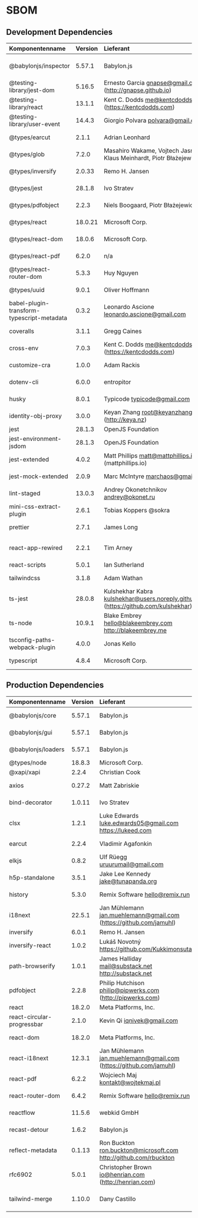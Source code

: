 # SBOM

## Development Dependencies
| Komponentenname                            | Version | Lieferant                                                                              | Lizenz       | Url zur komponente                                                               | Bemerkung                                                          |
| :----------------------------------------- |:--------|:---------------------------------------------------------------------------------------|:-------------|:---------------------------------------------------------------------------------|:-------------------------------------------------------------------|
| @babylonjs/inspector                       | 5.57.1  | Babylon.js                                                                             | Apache-2.0   | https://github.com/BabylonJS/Babylon.js.git                                      | Darstellung von Debug-Informationen von Babylon.js                 |
| @testing-library/jest-dom                  | 5.16.5  | Ernesto Garcia <gnapse@gmail.com> (http://gnapse.github.io)                            | MIT          | https://github.com/testing-library/jest-dom.git                                  | Erweiterung von Test-Funktionalität für Jest                       |
| @testing-library/react                     | 13.1.1  | Kent C. Dodds <me@kentcdodds.com> (https://kentcdodds.com)                             | MIT          | https://github.com/testing-library/react-testing-library.git                     | Erweiterung von Test-Funktionalität für Jest                       |
| @testing-library/user-event                | 14.4.3  | Giorgio Polvara <polvara@gmail.com>                                                    | MIT          | https://github.com/testing-library/user-event.git                                | Erweiterung von Test-Funktionalität für Jest                       |
| @types/earcut                              | 2.1.1   | Adrian Leonhard                                                                        | MIT          | https://github.com/DefinitelyTyped/DefinitelyTyped.git                           | TypeScript-Deklarationsdatei                                       |
| @types/glob                                | 7.2.0   | Masahiro Wakame, Vojtech Jasny, Klaus Meinhardt, Piotr Błażejewicz                     | MIT          | https://github.com/DefinitelyTyped/DefinitelyTyped.git                           | TypeScript-Deklarationsdatei                                       |
| @types/inversify                           | 2.0.33  | Remo H. Jansen                                                                         | MIT          | http://inversify.io                                                              | TypeScript-Deklarationsdatei                                       |
| @types/jest                                | 28.1.8  | Ivo Stratev                                                                            | MIT          | https://github.com/DefinitelyTyped/DefinitelyTyped.git                           | TypeScript-Deklarationsdatei                                       |
| @types/pdfobject                           | 2.2.3   | Niels Boogaard, Piotr Błażejewicz                                                      | MIT          | https://github.com/DefinitelyTyped/DefinitelyTyped.git                           | TypeScript-Deklarationsdatei                                       |
| @types/react                               | 18.0.21 | Microsoft Corp.                                                                        | MIT          | https://github.com/DefinitelyTyped/DefinitelyTyped.git                           | TypeScript-Deklarationsdatei                                       |
| @types/react-dom                           | 18.0.6  | Microsoft Corp.                                                                        | MIT          | https://github.com/DefinitelyTyped/DefinitelyTyped.git                           | TypeScript-Deklarationsdatei                                       |
| @types/react-pdf                           | 6.2.0   | n/a                                                                                    | MIT          | https://github.com/DefinitelyTyped/DefinitelyTyped.git                           | TypeScript-Deklarationsdatei                                       |
| @types/react-router-dom                    | 5.3.3   | Huy Nguyen                                                                             | MIT          | https://github.com/DefinitelyTyped/DefinitelyTyped.git                           | TypeScript-Deklarationsdatei                                       |
| @types/uuid                                | 9.0.1   | Oliver Hoffmann                                                                        | MIT          | https://github.com/DefinitelyTyped/DefinitelyTyped.git                           | TypeScript-Deklarationsdatei                                       |
| babel-plugin-transform-typescript-metadata | 0.3.2   | Leonardo Ascione <leonardo.ascione@gmail.com>                                          | MIT          | https://github.com/leonardfactory/babel-plugin-transform-typescript-metadata.git | Benötigt für Unterstützung von Typescript Decorators               |
| coveralls                                  | 3.1.1   | Gregg Caines                                                                           | BSD-2-Clause | https://github.com/nickmerwin/node-coveralls.git                                 | Darstellung von Testabdeckung                                      |
| cross-env                                  | 7.0.3   | Kent C. Dodds <me@kentcdodds.com> (https://kentcdodds.com)                             | MIT          | https://github.com/kentcdodds/cross-env.git                                      | Setzt Umgebungsvariable betriebssystemunahbängig                   |
| customize-cra                              | 1.0.0   | Adam Rackis                                                                            | MIT          | https://github.com/arackaf/customize-cra.git                                     | Benötigt für Unterstützung von Typescript Decorators               |
| dotenv-cli                                 | 6.0.0   | entropitor                                                                             | MIT          | https://github.com/entropitor/dotenv-cli.git                                     | Lädt Variablen aus .env-Datein                                     |
| husky                                      | 8.0.1   | Typicode <typicode@gmail.com>                                                          | MIT          | https://github.com/typicode/husky.git                                            | Automatisierung des Ausführens des Linters                         |
| identity-obj-proxy                         | 3.0.0   | Keyan Zhang <root@keyanzhang.com> (http://keya.nz)                                     | MIT          | https://github.com/keyanzhang/identity-obj-proxy.git                             | Benötigt für Mocking für Jest                                      |
| jest                                       | 28.1.3  | OpenJS Foundation                                                                      | MIT          | https://github.com/facebook/jest.git                                             | Framework für Tests                                                |
| jest-environment-jsdom                     | 28.1.3  | OpenJS Foundation                                                                      | MIT          | https://github.com/facebook/jest.git                                             | Erweiterung der Funktionalität von Jest                            |
| jest-extended                              | 4.0.2   | Matt Phillips <matt@mattphillips.io> (mattphillips.io)                                 | MIT          | https://github.com/jest-community/jest-extended.git                              | Erweiterung der Funktionalität von Jest                            |
| jest-mock-extended                         | 2.0.9   | Marc McIntyre <marchaos@gmail.com>                                                     | MIT          | https://github.com/marchaos/jest-mock-extended.git                               | Erweiterung der Funktionalität von Jest                            |
| lint-staged                                | 13.0.3  | Andrey Okonetchnikov <andrey@okonet.ru>                                                | MIT          | https://github.com/okonet/lint-staged.git                                        | Linter                                                             |
| mini-css-extract-plugin                    | 2.6.1   | Tobias Koppers @sokra                                                                  | MIT          | https://github.com/webpack-contrib/mini-css-extract-plugin.git                   | Lädt CSS-Datein                                                    |
| prettier                                   | 2.7.1   | James Long                                                                             | MIT          | https://github.com/prettier/prettier.git                                         | Automatische Codeformatierung                                      |
| react-app-rewired                          | 2.2.1   | Tim Arney                                                                              | MIT          | https://github.com/timarney/react-app-rewired.git                                | Ermöglicht Änderung der Konfigurationen von React-Applikationen    |
| react-scripts                              | 5.0.1   | Ian Sutherland                                                                         | MIT          | https://github.com/facebook/create-react-app.git                                 | Erstellt React-Applikation                                         |
| tailwindcss                                | 3.1.8   | Adam Wathan                                                                            | MIT          | https://github.com/tailwindlabs/tailwindcss.git                                  | Klassenbasierted CSS Framework                                     |
| ts-jest                                    | 28.0.8  | Kulshekhar Kabra <kulshekhar@users.noreply.github.com> (https://github.com/kulshekhar) | MIT          | https://github.com/kulshekhar/ts-jest.git                                        | Nutzung von Jest in TypeScript                                     |
| ts-node                                    | 10.9.1  | Blake Embrey hello@blakeembrey.com http://blakeembrey.me                               | MIT          | https://github.com/TypeStrong/ts-node.git                                        | Umwandlung von TypeScript in JavaScript für Ausführung mit Node.js |
| tsconfig-paths-webpack-plugin              | 4.0.0   | Jonas Kello                                                                            | MIT          | https://github.com/dividab/tsconfig-paths-webpack-plugin                         | Benötigt für Unterstützung von Typescript Decorators               |
| typescript                                 | 4.8.4   | Microsoft Corp.                                                                        | Apache-2.0   | https://github.com/Microsoft/TypeScript.git                                      | Programmiersprache mit starker Typisierung                         |

## Production Dependencies
| Komponentenname                            | Version | Lieferant                                                                              | Lizenz       | Url zur komponente                                                               | Bemerkung                                                          |
| :----------------------------------------- |:--------|:---------------------------------------------------------------------------------------|:-------------|:---------------------------------------------------------------------------------|:-------------------------------------------------------------------|
| @babylonjs/core                            | 5.57.1  | Babylon.js                                                                             | Apache-2.0   | https://github.com/BabylonJS/Babylon.js.git                                      | Rendern der 3D-Umgebung                                            |
| @babylonjs/gui                             | 5.57.1  | Babylon.js                                                                             | Apache-2.0   | https://github.com/BabylonJS/Babylon.js.git                                      | Dependency für Babylon.js-Inspektor                                |
| @babylonjs/loaders                         | 5.57.1  | Babylon.js                                                                             | Apache-2.0   | https://github.com/BabylonJS/Babylon.js.git                                      | Dependency für Babylon.js-Inspektor                                |
| @types/node                                | 18.8.3  | Microsoft Corp.                                                                        | MIT          | https://github.com/DefinitelyTyped/DefinitelyTyped.git                           | TypeScript-Deklarationsdatei                                       |
| @xapi/xapi                                 | 2.2.4   | Christian Cook                                                                         | MIT          | https://github.com/xapijs/xapi.git                                               | Verarbeitung von H5P-Events                                        |
| axios                                      | 0.27.2  | Matt Zabriskie                                                                         | MIT          | https://github.com/axios/axios.git                                               | Erstellung und Verarbeitung von HTTP-Anfragen                      |
| bind-decorator                             | 1.0.11  | Ivo Stratev                                                                            | MIT          | https://github.com/NoHomey/bind-decorator.git                                    | Ermöglicht Nutzung von Methoden als Callback                       |
| clsx                                       | 1.2.1   | Luke Edwards luke.edwards05@gmail.com https://lukeed.com                               | MIT          | https://github.com/lukeed/clsx.git                                               | Dependency für react-pdf                                           |
| earcut                                     | 2.2.4   | Vladimir Agafonkin                                                                     | ISC          | https://github.com/mapbox/earcut.git                                             | Triangluation für Erstellung von Babylon-Meshes                    |
| elkjs                                      | 0.8.2   | Ulf Rüegg uruurumail@gmail.com                                                         | EPL-2.0      | https://github.com/kieler/elkjs.git                                              | Berechnung von Position der Knoten eines Graphen                   |
| h5p-standalone                             | 3.5.1   | Jake Lee Kennedy <jake@tunapanda.org>                                                  | MIT          | https://github.com/tunapanda/h5p-standalone.git                                  | Darstellung von H5P-Elementen ohne H5P-Server                      |
| history                                    | 5.3.0   | Remix Software <hello@remix.run>                                                       | MIT          | https://github.com/remix-run/history.git                                         | Verwaltet Session-Verlauf von Browser                              |
| i18next                                    | 22.5.1  | Jan Mühlemann <jan.muehlemann@gmail.com> (https://github.com/jamuhl)                   | MIT          | https://github.com/i18next/i18next.git                                           | Internationalisierungsframework                                    |
| inversify                                  | 6.0.1   | Remo H. Jansen                                                                         | MIT          | https://github.com/inversify/InversifyJS.git                                     | Tool für Dependency-Injection                                      |
| inversify-react                            | 1.0.2   | Lukáš Novotný https://github.com/Kukkimonsuta                                          | Apache-2.0   | https://github.com/Kukkimonsuta/inversify-react.git                              | Erweiterung von Inversify zur Verwendung für React                 |
| path-browserify                            | 1.0.1   | James Halliday mail@substack.net http://substack.net                                   | MIT          | https://github.com/browserify/path-browserify.git                                | Bereitstellung von Path-Modul für Browser                          |
| pdfobject                                  | 2.2.8   | Philip Hutchison <philip@pipwerks.com> (http://pipwerks.com)                           | MIT          | https://github.com/pipwerks/PDFObject.git                                        | Darstellung von PDFs in Browser auf Desktop                        |
| react                                      | 18.2.0  | Meta Platforms, Inc.                                                                   | MIT          | https://github.com/facebook/react.git                                            | Erstellung der GUI                                                 |
| react-circular-progressbar                 | 2.1.0   | Kevin Qi <iqnivek@gmail.com>                                                           | MIT          | https://github.com/kevinsqi/react-circular-progressbar.git                       | Fortschrittsanzeige (Kreisform)                                    |
| react-dom                                  | 18.2.0  | Meta Platforms, Inc.                                                                   | MIT          | https://github.com/facebook/react.git                                            | Ermöglicht Nutzung von React für Webapplikation                    |
| react-i18next                              | 12.3.1  | Jan Mühlemann <jan.muehlemann@gmail.com> (https://github.com/jamuhl)                   | MIT          | https://github.com/i18next/react-i18next.git                                     | Bereitstellung von React-Hooks für i18next                         |
| react-pdf                                  | 6.2.2   | Wojciech Maj kontakt@wojtekmaj.pl                                                      | MIT          | https://github.com/wojtekmaj/react-pdf.git                                       | Darstellung von PDFs in React                                      |
| react-router-dom                           | 6.4.2   | Remix Software <hello@remix.run>                                                       | MIT          | https://github.com/remix-run/react-router.git                                    | Routing-Bibliothek für React Applikationen                         |
| reactflow                                  | 11.5.6  | webkid GmbH                                                                            | MIT          | https://github.com/xyflow/xyflow.git                                             | Erstellung von Knoten-UI-Komponenten für Graphen                   |
| recast-detour                              | 1.6.2   | Babylon.js                                                                             | Zlib         | https://www.npmjs.com/package/recast-detour                                      | Erstellung von Navigationsmeshes                                   |
| reflect-metadata                           | 0.1.13  | Ron Buckton ron.buckton@microsoft.com http://github.com/rbuckton                       | Apache-2.0   | https://github.com/rbuckton/reflect-metadata.git                                 | Bereitstellung von Metadaten für Objekte                           |
| rfc6902                                    | 5.0.1   | Christopher Brown <io@henrian.com> (http://henrian.com)                                | MIT          | https://github.com/chbrown/rfc6902.git                                           | Erstellung von JSON-Patches                                        |
| tailwind-merge                             | 1.10.0  | Dany Castillo                                                                          | MIT          | https://github.com/dcastil/tailwind-merge.git                                    | Hilfsfunktion zum Zusammenführen von Tailwind-Klassen              |
